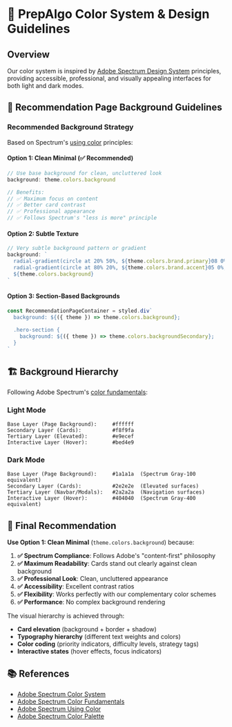 # 🎨 PrepAlgo Color System & Design Guidelines

## Overview
Our color system is inspired by [Adobe Spectrum Design System](https://spectrum.adobe.com/page/color-system/) principles, providing accessible, professional, and visually appealing interfaces for both light and dark modes.

## 🎯 Recommendation Page Background Guidelines

### **Recommended Background Strategy**

Based on Spectrum's [using color](https://spectrum.adobe.com/page/using-color/) principles:

#### **Option 1: Clean Minimal (✅ Recommended)**
```jsx
// Use base background for clean, uncluttered look
background: theme.colors.background

// Benefits:
// ✅ Maximum focus on content
// ✅ Better card contrast  
// ✅ Professional appearance
// ✅ Follows Spectrum's "less is more" principle
```

#### **Option 2: Subtle Texture**
```jsx
// Very subtle background pattern or gradient
background: `
  radial-gradient(circle at 20% 50%, ${theme.colors.brand.primary}08 0%, transparent 50%),
  radial-gradient(circle at 80% 20%, ${theme.colors.brand.accent}05 0%, transparent 50%),
  ${theme.colors.background}
`
```

#### **Option 3: Section-Based Backgrounds**
```jsx
const RecommendationPageContainer = styled.div`
  background: ${({ theme }) => theme.colors.background};
  
  .hero-section {
    background: ${({ theme }) => theme.colors.backgroundSecondary};
  }
`
```

## 🏗️ Background Hierarchy

Following Adobe Spectrum's [color fundamentals](https://spectrum.adobe.com/page/color-fundamentals/):

### Light Mode
```
Base Layer (Page Background):     #ffffff
Secondary Layer (Cards):          #f8f9fa  
Tertiary Layer (Elevated):        #e9ecef
Interactive Layer (Hover):        #bed4e9
```

### Dark Mode  
```
Base Layer (Page Background):     #1a1a1a  (Spectrum Gray-100 equivalent)
Secondary Layer (Cards):          #2e2e2e  (Elevated surfaces)
Tertiary Layer (Navbar/Modals):   #2a2a2a  (Navigation surfaces)  
Interactive Layer (Hover):        #404040  (Spectrum Gray-400 equivalent)
```

## 🎯 **Final Recommendation**

**Use Option 1: Clean Minimal** (`theme.colors.background`) because:

1. **✅ Spectrum Compliance**: Follows Adobe's "content-first" philosophy
2. **✅ Maximum Readability**: Cards stand out clearly against clean background
3. **✅ Professional Look**: Clean, uncluttered appearance
4. **✅ Accessibility**: Excellent contrast ratios
5. **✅ Flexibility**: Works perfectly with our complementary color schemes
6. **✅ Performance**: No complex background rendering

The visual hierarchy is achieved through:
- **Card elevation** (background + border + shadow)
- **Typography hierarchy** (different text weights and colors)  
- **Color coding** (priority indicators, difficulty levels, strategy tags)
- **Interactive states** (hover effects, focus indicators)

## 📚 References
- [Adobe Spectrum Color System](https://spectrum.adobe.com/page/color-system/)
- [Adobe Spectrum Color Fundamentals](https://spectrum.adobe.com/page/color-fundamentals/)
- [Adobe Spectrum Using Color](https://spectrum.adobe.com/page/using-color/)
- [Adobe Spectrum Color Palette](https://spectrum.adobe.com/page/color-palette/)
